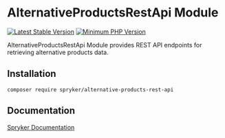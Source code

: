 # AlternativeProductsRestApi Module
[![Latest Stable Version](https://poser.pugx.org/spryker/alternative-products-rest-api/v/stable.svg)](https://packagist.org/packages/spryker/alternative-products-rest-api)
[![Minimum PHP Version](https://img.shields.io/badge/php-%3E%3D%208.0-8892BF.svg)](https://php.net/)

AlternativeProductsRestApi Module provides REST API endpoints for retrieving alternative products data.

## Installation

```
composer require spryker/alternative-products-rest-api
```

## Documentation

[Spryker Documentation](https://docs.spryker.com)

